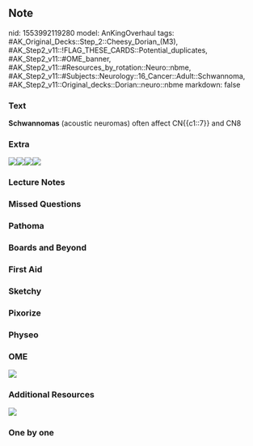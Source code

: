 ## Note
nid: 1553992119280
model: AnKingOverhaul
tags: #AK_Original_Decks::Step_2::Cheesy_Dorian_(M3), #AK_Step2_v11::!FLAG_THESE_CARDS::Potential_duplicates, #AK_Step2_v11::#OME_banner, #AK_Step2_v11::#Resources_by_rotation::Neuro::nbme, #AK_Step2_v11::#Subjects::Neurology::16_Cancer::Adult::Schwannoma, #AK_Step2_v11::Original_decks::Dorian::neuro::nbme
markdown: false

### Text
<b>Schwannomas</b> (acoustic neuromas) often affect CN{{c1::7}} and
CN8

### Extra
<div>
  <i><img src="paste-5767054451802113.jpg"><img src=
  "Fig2Anatomy600.jpg"><img src=
  "paste-1426397293707267.jpg"><img src=
  "paste-5767217660559361.jpg"></i>
</div>

### Lecture Notes


### Missed Questions


### Pathoma


### Boards and Beyond


### First Aid


### Sketchy


### Pixorize


### Physeo


### OME
<div class="ome-widget">
  <a href="https://onlinemeded.org?ref=anki"><img src=
  "_OME_AnkiFlashcards_General_7.png"></a>
</div>

### Additional Resources
<i><span style="font-style: normal;"><img src=
"paste-1709564487532545.jpg"></span></i>

### One by one

